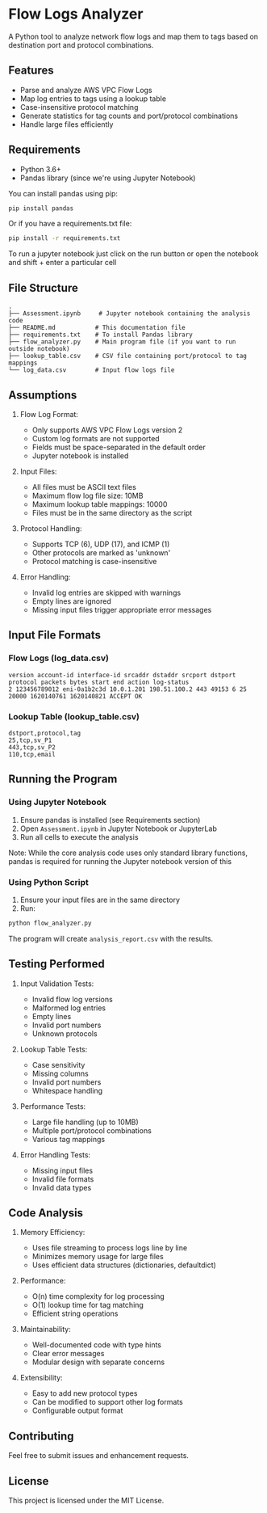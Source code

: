 # Flow Logs Analyzer

A Python tool to analyze network flow logs and map them to tags based on destination port and protocol combinations.

## Features

- Parse and analyze AWS VPC Flow Logs
- Map log entries to tags using a lookup table
- Case-insensitive protocol matching
- Generate statistics for tag counts and port/protocol combinations
- Handle large files efficiently

## Requirements

- Python 3.6+
- Pandas library (since we're using Jupyter Notebook)

You can install pandas using pip:
```bash
pip install pandas
```

Or if you have a requirements.txt file:
```bash
pip install -r requirements.txt
```
To run a jupyter notebook just click on the run button
or open the notebook and shift + enter a particular cell

## File Structure

```
.
├── Assessment.ipynb     # Jupyter notebook containing the analysis code
├── README.md           # This documentation file
├── requirements.txt    # To install Pandas library
├── flow_analyzer.py    # Main program file (if you want to run outside notebook)
├── lookup_table.csv    # CSV file containing port/protocol to tag mappings
└── log_data.csv        # Input flow logs file
```

## Assumptions

1. Flow Log Format:
   - Only supports AWS VPC Flow Logs version 2
   - Custom log formats are not supported
   - Fields must be space-separated in the default order
   - Jupyter notebook is installed

2. Input Files:
   - All files must be ASCII text files
   - Maximum flow log file size: 10MB
   - Maximum lookup table mappings: 10000
   - Files must be in the same directory as the script

3. Protocol Handling:
   - Supports TCP (6), UDP (17), and ICMP (1)
   - Other protocols are marked as 'unknown'
   - Protocol matching is case-insensitive

4. Error Handling:
   - Invalid log entries are skipped with warnings
   - Empty lines are ignored
   - Missing input files trigger appropriate error messages

## Input File Formats

### Flow Logs (log_data.csv)
```
version account-id interface-id srcaddr dstaddr srcport dstport protocol packets bytes start end action log-status
2 123456789012 eni-0a1b2c3d 10.0.1.201 198.51.100.2 443 49153 6 25 20000 1620140761 1620140821 ACCEPT OK
```

### Lookup Table (lookup_table.csv)
```csv
dstport,protocol,tag
25,tcp,sv_P1
443,tcp,sv_P2
110,tcp,email
```

## Running the Program

### Using Jupyter Notebook
1. Ensure pandas is installed (see Requirements section)
2. Open `Assessment.ipynb` in Jupyter Notebook or JupyterLab
3. Run all cells to execute the analysis

Note: While the core analysis code uses only standard library functions, pandas is required for running the Jupyter notebook version of this 

### Using Python Script
1. Ensure your input files are in the same directory
2. Run:
```bash
python flow_analyzer.py
```

The program will create `analysis_report.csv` with the results.

## Testing Performed

1. Input Validation Tests:
   - Invalid flow log versions
   - Malformed log entries
   - Empty lines
   - Invalid port numbers
   - Unknown protocols

2. Lookup Table Tests:
   - Case sensitivity
   - Missing columns
   - Invalid port numbers
   - Whitespace handling

3. Performance Tests:
   - Large file handling (up to 10MB)
   - Multiple port/protocol combinations
   - Various tag mappings

4. Error Handling Tests:
   - Missing input files
   - Invalid file formats
   - Invalid data types

## Code Analysis

1. Memory Efficiency:
   - Uses file streaming to process logs line by line
   - Minimizes memory usage for large files
   - Uses efficient data structures (dictionaries, defaultdict)

2. Performance:
   - O(n) time complexity for log processing
   - O(1) lookup time for tag matching
   - Efficient string operations

3. Maintainability:
   - Well-documented code with type hints
   - Clear error messages
   - Modular design with separate concerns

4. Extensibility:
   - Easy to add new protocol types
   - Can be modified to support other log formats
   - Configurable output format

## Contributing

Feel free to submit issues and enhancement requests.

## License

This project is licensed under the MIT License.